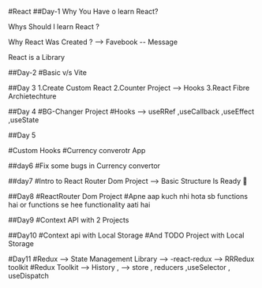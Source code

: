#React
##Day-1
Why You Have o learn React?

Whys Should I learn React ?

Why React Was Created ? 
--> Favebook -- Message

React is a Library


##Day-2
#Basic v/s Vite


##Day 3
1.Create Custom React
2.Counter Project --> Hooks
3.React Fibre Archietechture


##Day 4
#BG-Changer Project
#Hooks --> useRRef ,useCallback ,useEffect  ,useState


##Day 5

#Custom Hooks
#Currency converotr App 


##day6
#Fix some bugs in Currency convertor

##day7
#Intro to React Router Dom Project --> Basic Structure Is Ready 🙏

##Day8
#ReactRouter Dom Project 
#Apne aap kuch nhi hota sb functions hai or functions se hee functionality aati hai


##Day9
#Context API with 2 Projects 

##Day10
#Context api with Local Storage
#And TODO Project with Local Storage

#Day11
#Redux --> State Management Library --> -react-redux --> RRRedux toolkit
#Redux Toolkit  --> History , 
--> store , reducers ,useSelector , useDispatch

